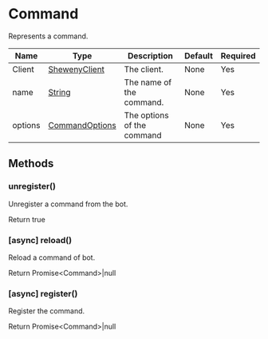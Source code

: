 # Command

Represents a command.

| Name    | Type                                                                                              | Description                | Default | Required |
| ------- | ------------------------------------------------------------------------------------------------- | -------------------------- | ------- | -------- |
| Client  | [ShewenyClient](./SHEWENY-CLIENT.md)                                                              | The client.                | None    | Yes      |
| name    | [String](https://developer.mozilla.org/en-US/docs/Web/JavaScript/Reference/Global_Objects/String) | The name of the command.   | None    | Yes      |
| options | [CommandOptions](./typedef/CommandOptions.md)                                                     | The options of the command | None    | Yes      |

## Methods

### unregister()

Unregister a command from the bot.

Return true

### [async] reload()

Reload a command of bot.

Return Promise\<Command>|null

### [async] register()

Register the command.

Return Promise\<Command>|null
